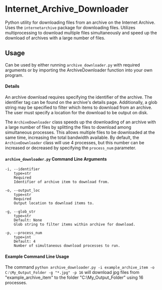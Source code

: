 # Internet_Archive_Downloader

Python utility for downloading files from an archive on the Internet Archive. Uses the `internetarchive` package for downloading files. Utilizes multiprocessing to download multiple files simultaneously and speed up the download of archives with a large number of files.

## Usage ##

Can be used by either running `archive_downloader.py` with required arguments or
by importing the ArchiveDownloader function into your own program.

#### Details

An archive download requires specifying the identifier of the archive. The identifier tag can be found on the archive's details page. Additionally, a glob string may be specified to filter which items to download from an archive. The user must specify a location for the download to be output on disk.

The `ArchiveDownloader` class speeds up the downloading of an archive with a large number of files by splitting the files to download among simultaneous processes. This allows multiple files to be downloaded at the same time, increasing the total bandwidth available. By default, the `ArchiveDownloader` class will use 4 processes, but this number can be increased or decreased by specifying the `process_num` parameter.

#### `archive_downloader.py` Command Line Arguments

```
-i, --identifier
    type=str
    Required
    Identifier of archive item to download from.
```
```
-o, --output_loc
    type=str
    Required
    Output location to download items to.
```
```
-g, --glob_str
    type=str
    Default: None
    Glob string to filter items within archive for download.
```
```
-p, --process_num
    type=int
    Default: 4
    Number of simultaneous download processes to run.
```
#### Example Command Line Usage

The command `python archive_downloader.py -i example_archive_item -o C:\My_Output_Folder -g "*.jpg" -p 16` will download jpg files from "example_archive_item" to the folder "C:\My_Output_Folder" using 16 processes.

